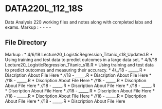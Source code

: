 # DATA220L_112_18S
Data Analysis 220 working files and notes along with completed labs and exams.
Markup :  - - - -
## File Directory

 Markup : * 4/6/18 Lecture20_LogisticRegression_Titanic_s18_Updated.R
              * Using training and test data to predict outcomes in a large data set.
          * 4/5/18 Lecture20_LogisticRegression_Titanic_s18.R
              * Using training and test data to predict outcomes and measuring their accuracy.
          * 4/_/18 - _____.R
              * Discription About File Here
          * _/_/18 - _____.R
              * Discription About File Here
          * _/_/18 - _____.R
              * Discription About File Here
          * _/_/18 - _____.R
              * Discription About File Here
          * _/_/18 - _____.R
              * Discription About File Here
          * _/_/18 - _____.R
              * Discription About File Here
          * _/_/18 - _____.R
              * Discription About File Here
          * _/_/18 - _____.R
              * Discription About File Here
          * _/_/18 - _____.R
              * Discription About File Here
          * _/_/18 - _____.R
              * Discription About File Here

